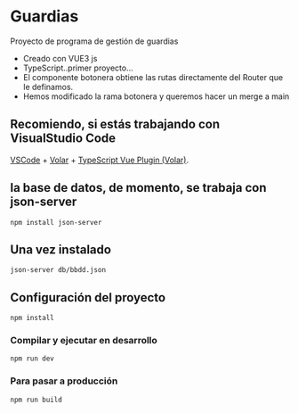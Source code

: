 # Guardias

Proyecto de programa de gestión de guardias

- Creado con VUE3 js
- TypeScript..primer proyecto...
- El componente botonera obtiene las rutas directamente del Router que le definamos.
- Hemos modificado la rama botonera y queremos hacer un merge a main


## Recomiendo, si estás trabajando con VisualStudio Code

[VSCode](https://code.visualstudio.com/) + [Volar](https://marketplace.visualstudio.com/items?itemName=Vue.volar)  + [TypeScript Vue Plugin (Volar)](https://marketplace.visualstudio.com/items?itemName=Vue.vscode-typescript-vue-plugin).

## la base de datos, de momento, se trabaja con json-server

```
npm install json-server
```
## Una vez instalado
```
json-server db/bbdd.json
```

## Configuración del proyecto

```
npm install

```

### Compilar y ejecutar en desarrollo

```
npm run dev
```

### Para pasar a producción

```
npm run build
```
